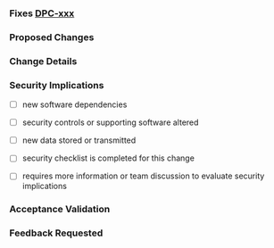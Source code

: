 <!--

--- PR Hygiene Checklist ---

1. Make sure your branch is named with this format: `user-initials/description-ABC-123`. For example, `jj/add-awesomeness-dpc-99999`
2. Update the PR title: `dpc-99999 Feature: Add Awesomeness`
3. Edit the text below - do not leave placeholders in the text.
4. Add any other details that will be helpful for the reviewers: details description, screenshots, etc
5. Request a review from someone/multiple someones
-->

<!-- Replace xxx with the JIRA ticket number: -->

### Fixes [DPC-xxx](https://jira.cms.gov/browse/DPC-xxx)

<!-- Describe the problem being solved here: -->

### Proposed Changes

<!-- List of changes with bullet points here: -->

### Change Details

<!-- Add detailed discussion of changes here: -->

### Security Implications

<!-- Does the change deal with PII/PHI at all? What should reviewers look for in
terms of security concerns? -->

- [ ] new software dependencies

<!-- If yes, list the new dependencies and briefly note any relevant security impacts -->

- [ ] security controls or supporting software altered

<!-- If yes, what security controls or supporting software are affected? -->

- [ ] new data stored or transmitted

<!-- If yes, what new data are we storing or transmitting? Is the data considered PII/PHI? -->

- [ ] security checklist is completed for this change

<!-- If yes, provide a link to the security checklist in Confluence here. -->

- [ ] requires more information or team discussion to evaluate security implications

<!-- Use this to indicate you're unsure how this change may impact system security
and would like to solicit the team's feedback. Optionally, provide background
information regarding your questions and concerns. -->

### Acceptance Validation

<!-- Were you able to fully test the acceptance criteria on the related ticket? if not, why not? -->

<!-- Insert screenshots if applicable (drag images here) -->

### Feedback Requested

<!-- What type of feedback you want from your reviewers? -->

